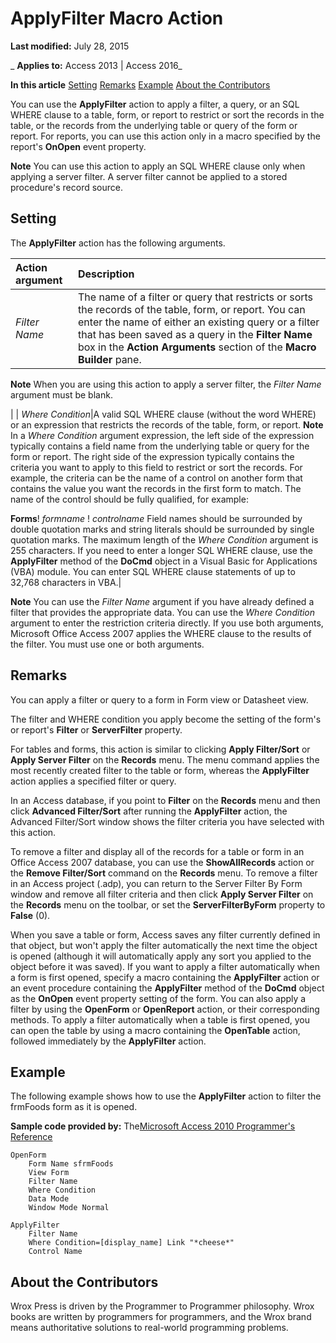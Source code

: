 
# ApplyFilter Macro Action

 **Last modified:** July 28, 2015

 _ **Applies to:** Access 2013 | Access 2016_

 **In this article**
[Setting](#sectionSection0)
[Remarks](#sectionSection1)
[Example](#sectionSection2)
[About the Contributors](#AboutContributors)


You can use the  **ApplyFilter** action to apply a filter, a query, or an SQL WHERE clause to a table, form, or report to restrict or sort the records in the table, or the records from the underlying table or query of the form or report. For reports, you can use this action only in a macro specified by the report's **OnOpen** event property.

 **Note**  You can use this action to apply an SQL WHERE clause only when applying a server filter. A server filter cannot be applied to a stored procedure's record source.


## Setting
<a name="sectionSection0"> </a>

The  **ApplyFilter** action has the following arguments.



|**Action argument**|**Description**|
|:-----|:-----|
| _Filter Name_|The name of a filter or query that restricts or sorts the records of the table, form, or report. You can enter the name of either an existing query or a filter that has been saved as a query in the  **Filter Name** box in the **Action Arguments** section of the **Macro Builder** pane.
 **Note**  When you are using this action to apply a server filter, the  _Filter Name_ argument must be blank.

|
| _Where Condition_|A valid SQL WHERE clause (without the word WHERE) or an expression that restricts the records of the table, form, or report.
 **Note**  In a  _Where Condition_ argument expression, the left side of the expression typically contains a field name from the underlying table or query for the form or report. The right side of the expression typically contains the criteria you want to apply to this field to restrict or sort the records. For example, the criteria can be the name of a control on another form that contains the value you want the records in the first form to match. The name of the control should be fully qualified, for example:

 **Forms**! _formname_ ! _controlname_ Field names should be surrounded by double quotation marks and string literals should be surrounded by single quotation marks. The maximum length of the _Where Condition_ argument is 255 characters. If you need to enter a longer SQL WHERE clause, use the **ApplyFilter** method of the **DoCmd** object in a Visual Basic for Applications (VBA) module. You can enter SQL WHERE clause statements of up to 32,768 characters in VBA.|

 **Note**  You can use the  _Filter Name_ argument if you have already defined a filter that provides the appropriate data. You can use the _Where Condition_ argument to enter the restriction criteria directly. If you use both arguments, Microsoft Office Access 2007 applies the WHERE clause to the results of the filter. You must use one or both arguments.


## Remarks
<a name="sectionSection1"> </a>

You can apply a filter or query to a form in Form view or Datasheet view.

The filter and WHERE condition you apply become the setting of the form's or report's  **Filter** or **ServerFilter** property.

For tables and forms, this action is similar to clicking  **Apply Filter/Sort** or **Apply Server Filter** on the **Records** menu. The menu command applies the most recently created filter to the table or form, whereas the **ApplyFilter** action applies a specified filter or query.

In an Access database, if you point to  **Filter** on the **Records** menu and then click **Advanced Filter/Sort** after running the **ApplyFilter** action, the Advanced Filter/Sort window shows the filter criteria you have selected with this action.

To remove a filter and display all of the records for a table or form in an Office Access 2007 database, you can use the  **ShowAllRecords** action or the **Remove Filter/Sort** command on the **Records** menu. To remove a filter in an Access project (.adp), you can return to the Server Filter By Form window and remove all filter criteria and then click **Apply Server Filter** on the **Records** menu on the toolbar, or set the **ServerFilterByForm** property to **False** (0).

When you save a table or form, Access saves any filter currently defined in that object, but won't apply the filter automatically the next time the object is opened (although it will automatically apply any sort you applied to the object before it was saved). If you want to apply a filter automatically when a form is first opened, specify a macro containing the  **ApplyFilter** action or an event procedure containing the **ApplyFilter** method of the **DoCmd** object as the **OnOpen** event property setting of the form. You can also apply a filter by using the **OpenForm** or **OpenReport** action, or their corresponding methods. To apply a filter automatically when a table is first opened, you can open the table by using a macro containing the **OpenTable** action, followed immediately by the **ApplyFilter** action.


## Example
<a name="sectionSection2"> </a>

The following example shows how to use the  **ApplyFilter** action to filter the frmFoods form as it is opened.

 **Sample code provided by:** The[Microsoft Access 2010 Programmer's Reference](http://www.wrox.com/WileyCDA/WroxTitle/Access-2010-Programmer-s-Reference.productCd-0470591668.mdl)




```
OpenForm
    Form Name sfrmFoods
    View Form
    Filter Name
    Where Condition
    Data Mode
    Window Mode Normal

ApplyFilter
    Filter Name
    Where Condition=[display_name] Link "*cheese*"
    Control Name
```


## About the Contributors
<a name="AboutContributors"> </a>

Wrox Press is driven by the Programmer to Programmer philosophy. Wrox books are written by programmers for programmers, and the Wrox brand means authoritative solutions to real-world programming problems. 

